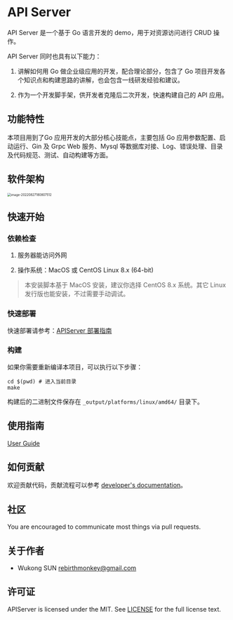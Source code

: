 # API Server

API Server 是一个基于 Go 语言开发的 demo，用于对资源访问进行 CRUD 操作。

API Server 同时也具有以下能力：

1. 讲解如何用 Go 做企业级应用的开发，配合理论部分，包含了 Go 项目开发各个知识点和构建思路的讲解，也会包含一线研发经验和建议。

2. 作为一个开发脚手架，供开发者克隆后二次开发，快速构建自己的 API 应用。

## 功能特性

本项目用到了Go 应用开发的大部分核心技能点，主要包括 Go 应用参数配置、启动运行、Gin    及 Grpc Web 服务、Mysql 等数据库对接、Log、错误处理、目录及代码规范、测试、自动构建等方面。

## 软件架构

<img src="docs/images/image-20220827180807512.png" alt="image-20220827180807512" style="zoom: 50%;" />

## 快速开始

### 依赖检查

1. 服务器能访问外网

2. 操作系统：MacOS 或 CentOS Linux 8.x (64-bit)

> 本安装脚本基于 MacOS 安装，建议你选择 CentOS 8.x 系统。其它 Linux 发行版也能安装，不过需要手动调试。

### 快速部署

快速部署请参考：[APIServer 部署指南](docs/guide/installation/README.md)

### 构建

如果你需要重新编译本项目，可以执行以下步骤：

```shell
cd $(pwd) # 进入当前目录
make
```

构建后的二进制文件保存在 `_output/platforms/linux/amd64/` 目录下。

## 使用指南

[User Guide](docs/guide/README.md)

## 如何贡献

欢迎贡献代码，贡献流程可以参考 [developer's documentation](docs/devel/development.md)。

## 社区

You are encouraged to communicate most things via pull requests.

## 关于作者

- Wukong SUN <rebirthmonkey@gmail.com>

## 许可证

APIServer is licensed under the MIT. See [LICENSE](LICENSE) for the full license text.

